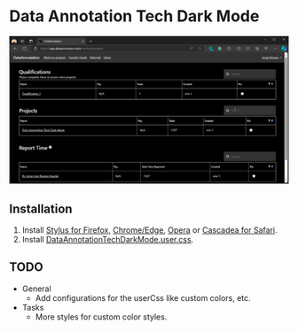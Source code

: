 # Data Annotation Tech Dark Mode

![Data Annotation Tech Dark Mode Sample Screenshot](sample.png)

## Installation

1. Install [Stylus for Firefox](https://addons.mozilla.org/en-US/firefox/addon/styl-us/), [Chrome/Edge](https://chrome.google.com/webstore/detail/stylus/clngdbkpkpeebahjckkjfobafhncgmne), [Opera](https://addons.opera.com/en-gb/extensions/details/stylus/) or [Cascadea for Safari](https://cascadea.app/).
2. Install [DataAnnotationTechDarkMode.user.css](https://userstyles.world/style/14468/data-annotation-tech-dark-mode).


## TODO
- General
  - Add configurations for the userCss like custom colors, etc.
- Tasks
  -  More styles for custom color styles.
